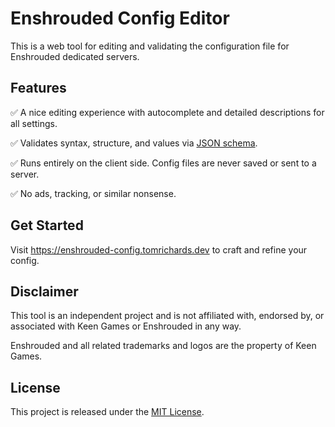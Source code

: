 # Enshrouded Config Editor

This is a web tool for editing and validating the configuration file for Enshrouded dedicated servers.

## Features

:white_check_mark: A nice editing experience with autocomplete and detailed descriptions for all settings.

:white_check_mark: Validates syntax, structure, and values via [JSON schema](src/enshrouded_server.schema.json).

:white_check_mark: Runs entirely on the client side. Config files are never saved or sent to a server.

:white_check_mark: No ads, tracking, or similar nonsense.

## Get Started

Visit https://enshrouded-config.tomrichards.dev to craft and refine your config.

## Disclaimer

This tool is an independent project and is not affiliated with, endorsed by, or associated with Keen Games or Enshrouded in any way.

Enshrouded and all related trademarks and logos are the property of Keen Games.

## License

This project is released under the [MIT License](MIT-LICENSE).

